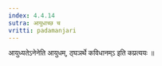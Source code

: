 ```yaml
---
index: 4.4.14
sutra: आयुधाच्छ च
vritti: padamanjari
---
```


 आयुध्यतेऽनेनेति आयुधम्, ठ्घञर्थे कविधानम्ऽ इति कप्रत्ययः ॥